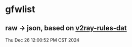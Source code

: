 # gfwlist
## raw -> json, based on [v2ray-rules-dat](https://github.com/Loyalsoldier/v2ray-rules-dat)
Thu Dec 26 12:00:52 PM CST 2024

